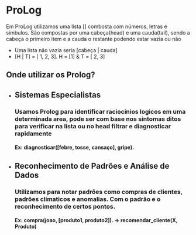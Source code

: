 <h1> ProLog </h1> 
<p> Em ProLog utilizamos uma lista [] combosta com números, letras e simbulos. São compostas por uma cabeça(head) e uma cauda(tail), sendo a cabeça o primeiro item e a cauda o restante podendo estar vazia ou não</p>
<ul>
  <li> Uma lista não vazia seria [cabeça | cauda] </li>
  <li> [H | T] = [ 1, 2, 3]. H = [1] & T = [ 2, 3] </li>
</ul>
<h2> Onde utilizar os Prolog?</h2>
<ul>
  <li> 
    <h2> Sistemas Especialistas </h2>
        <h3> Usamos Prolog para identificar raciocinios logicos em uma determinada area, pode ser com base nos sintomas ditos para verificar na lista ou no head filtrar e diagnosticar rapidamente</h3>
         <h4> Ex: diagnosticar([febre, tosse, cansaço], gripe). </h4>
  </li>
  <li> 
    <h2> Reconhecimento de Padrões e Análise de Dados </h2>
        <h3> Utilizamos para notar padrões como compras de clientes, padrões climaticos e anomalias. Com o padrão e o reconhecimento de certos pontos.</h3>
          <h4> Ex: compra(joao, [produto1, produto2]). -> recomendar_cliente(X, Produto) </h4>
  </li>
</ul>
